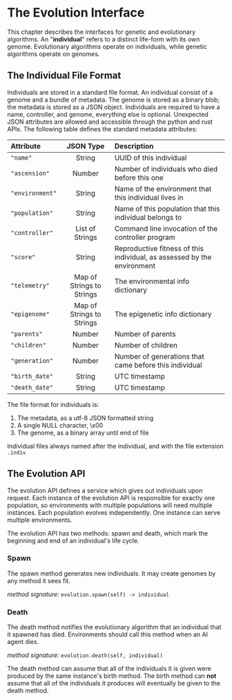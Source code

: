# The Evolution Interface #

This chapter describes the interfaces for genetic and evolutionary algorithms.
An "**individual**" refers to a distinct life-form with its own genome.
Evolutionary algorithms operate on individuals, while genetic algorithms
operate on genomes.


## The Individual File Format ##

Individuals are stored in a standard file format. An individual consist of a
genome and a bundle of metadata. The genome is stored as a binary blob; the
metadata is stored as a JSON object. Individuals are required to have a name,
controller, and genome, everything else is optional. Unexpected JSON attributes
are allowed and accessible through the python and rust APIs. The following
table defines the standard metadata attributes:

| Attribute  | JSON Type | Description |
| :--------  | :-------: | :---------- |
| `"name"`        | String    | UUID of this individual |
| `"ascension"`   | Number    | Number of individuals who died before this one |
| `"environment"` | String    | Name of the environment that this individual lives in |
| `"population"`  | String    | Name of this population that this individual belongs to |
| `"controller"`  | List of Strings | Command line invocation of the controller program |
| `"score"`       | String    | Reproductive fitness of this individual, as assessed by the environment |
| `"telemetry"`   | Map of Strings to Strings | The environmental info dictionary |
| `"epigenome"`   | Map of Strings to Strings | The epigenetic info dictionary |
| `"parents"`     | Number    | Number of parents |
| `"children"`    | Number    | Number of children |
| `"generation"`  | Number    | Number of generations that came before this individual |
| `"birth_date"`  | String    | UTC timestamp |
| `"death_date"`  | String    | UTC timestamp |

The file format for individuals is:
1) The metadata, as a utf-8 JSON formatted string
2) A single NULL character, \x00
3) The genome, as a binary array until end of file

Individual files always named after the individual, and with the file extension `.indiv`


## The Evolution API ##

The evolution API defines a service which gives out individuals upon request.
Each instance of the evolution API is responsible for exactly one population, so
environments with multiple populations will need multiple instances. Each
population evolves independently. One instance can serve multiple environments.

The evolution API has two methods: spawn and death, which mark the beginning and
end of an individual's life cycle.


### Spawn ###

The spawn method generates new individuals. It may create genomes by any method
it sees fit.

_method signature:_ `evolution.spawn(self) -> individual`


### Death ###

The death method notifies the evolutionary algorithm that an individual that it
spawned has died. Environments should call this method when an AI agent dies.

_method signature:_ `evolution.death(self, individual)`

The death method can assume that all of the individuals it is given were
produced by the same instance's birth method. The birth method can **not**
assume that all of the individuals it produces will eventually be given to the
death method.

